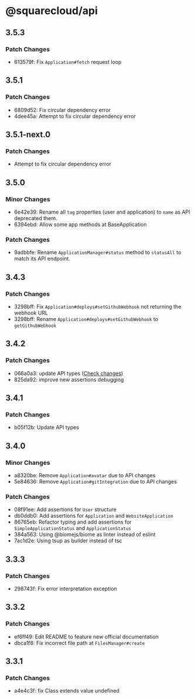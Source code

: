 # @squarecloud/api

## 3.5.3

### Patch Changes

- 613579f: Fix `Application#fetch` request loop

## 3.5.1

### Patch Changes

- 6809d52: Fix circular dependency error
- 4dee45a: Attempt to fix circular dependency error

## 3.5.1-next.0

### Patch Changes

- Attempt to fix circular dependency error

## 3.5.0

### Minor Changes

- 6e42e39: Rename all `tag` properties (user and application) to `name` as API deprecated them.
- 6394ebd: Allow some app methods at BaseApplication

### Patch Changes

- 9adbbfe: Rename `ApplicationManager#status` method to `statusAll` to match its API endpoint.

## 3.4.3

### Patch Changes

- 3298bff: Fix `Application#deploys#setGithubWebhook` not returning the webhook URL
- 3298bff: Rename `Application#deploys#setGithubWebhook` to `getGithubWebhook`

## 3.4.2

### Patch Changes

- 066a0a3: update API types ([Check changes](https://github.com/squarecloudofc/api-types/releases/tag/v0.2.3))
- 825da92: improve new assertions debugging

## 3.4.1

### Patch Changes

- b05f12b: Update API types

## 3.4.0

### Minor Changes

- a8320be: Remove `Application#avatar` due to API changes
- 5e84636: Remove `Application#gitIntegration` due to API changes

### Patch Changes

- 08f91ee: Add assertions for `User` structure
- db0ddb0: Add assertions for `Application` and `WebsiteApplication`
- 86765eb: Refactor typing and add assertions for `SimpleApplicationStatus` and `ApplicationStatus`
- 384a563: Using @biomejs/biome as linter instead of eslint
- 7ac1d2e: Using tsup as builder instead of tsc

## 3.3.3

### Patch Changes

- 298743f: Fix error interpretation exception

## 3.3.2

### Patch Changes

- ef6ff49: Edit README to feature new official documentation
- dbca1f8: Fix incorrect file path at `FilesManager#create`

## 3.3.1

### Patch Changes

- a4e4c3f: fix Class extends value undefined
